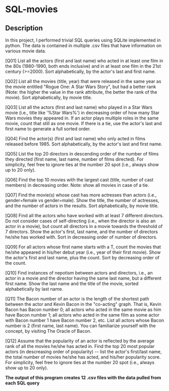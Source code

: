 # SQL-movies
## Description 
In this project, I performed trivial SQL queries using SQLite implemented in python. The data is contained in multiple .csv files that have information on various movie data.

[Q01] List all the actors (first and last name) who acted in at least one film in the 80s (1980-1990, both ends inclusive) and in at least one film in the 21st century (>=2000). Sort alphabetically, by the actor's last and first name.

[Q02] List all the movies (title, year) that were released in the same year as the movie entitled "Rogue One: A Star Wars Story", but had a better rank (Note: the higher the value in the rank attribute, the better the rank of the movie). Sort alphabetically, by movie title.

[Q03] List all the actors (first and last name) who played in a Star Wars movie (i.e., title like '%Star Wars%') in decreasing order of how many Star Wars movies they appeared in. If an actor plays multiple roles in the same movie, count that still as one movie. If there is a tie, use the actor's last and first name to generate a full sorted order.

[Q04] Find the actor(s) (first and last name) who only acted in films released before 1985. Sort alphabetically, by the actor's last and first name.

[Q05] List the top 20 directors in descending order of the number of films they directed (first name, last name, number of films directed). For simplicity, feel free to ignore ties at the number 20 spot (i.e., always show up to 20 only).

[Q06] Find the top 10 movies with the largest cast (title, number of cast members) in decreasing order. Note: show all movies in case of a tie.

[Q07] Find the movie(s) whose cast has more actresses than actors (i.e., gender=female vs gender=male). Show the title, the number of actresses, and the number of actors in the results. Sort alphabetically, by movie title.

[Q08] Find all the actors who have worked with at least 7 different directors. Do not consider cases of self-directing (i.e., when the director is also an actor in a movie), but count all directors in a movie towards the threshold of 7 directors. Show the actor's first, last name, and the number of directors he/she has worked with. Sort in decreasing order of number of directors.

[Q09] For all actors whose first name starts with a T, count the movies that he/she appeared in his/her debut year (i.e., year of their first movie). Show the actor's first and last name, plus the count. Sort by decreasing order of the count.

[Q10] Find instances of nepotism between actors and directors, i.e., an actor in a movie and the director having the same last name, but a different first name. Show the last name and the title of the movie, sorted alphabetically by last name.

[Q11] The Bacon number of an actor is the length of the shortest path between the actor and Kevin Bacon in the "co-acting" graph. That is, Kevin Bacon has Bacon number 0; all actors who acted in the same movie as him have Bacon number 1; all actors who acted in the same film as some actor with Bacon number 1 have Bacon number 2, etc. List all actors whose Bacon number is 2 (first name, last name). You can familiarize yourself with the concept, by visiting The Oracle of Bacon.

[Q12] Assume that the popularity of an actor is reflected by the average rank of all the movies he/she has acted in. Find the top 20 most popular actors (in descreasing order of popularity) -- list the actor's first/last name, the total number of movies he/she has acted, and his/her popularity score. For simplicity, feel free to ignore ties at the number 20 spot (i.e., always show up to 20 only).

**The output of this program creates 12 .csv files with the data pulled from each SQL query**
